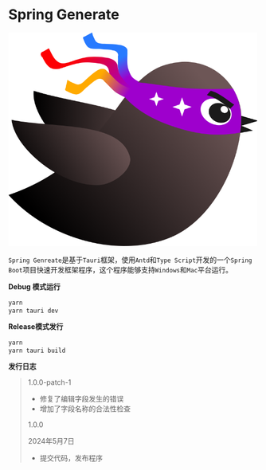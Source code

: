 # Spring Generate

<img src="./logo.png" width="500px"/>



``Spring Genreate``是基于``Tauri``框架，使用``Antd``和``Type Script``开发的一个``Spring Boot``项目快速开发框架程序，这个程序能够支持``Windows``和``Mac``平台运行。

**Debug 模式运行**

```text
yarn
yarn tauri dev
```

**Release模式发行**

```text
yarn
yarn tauri build
```

**发行日志**

> 1.0.0-patch-1
>
> * 修复了编辑字段发生的错误
> * 增加了字段名称的合法性检查
>
> 1.0.0
>
> 2024年5月7日
>
> * 提交代码，发布程序
